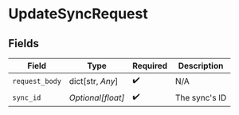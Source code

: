 # UpdateSyncRequest


## Fields

| Field              | Type               | Required           | Description        |
| ------------------ | ------------------ | ------------------ | ------------------ |
| `request_body`     | dict[str, *Any*]   | :heavy_check_mark: | N/A                |
| `sync_id`          | *Optional[float]*  | :heavy_check_mark: | The sync's ID      |